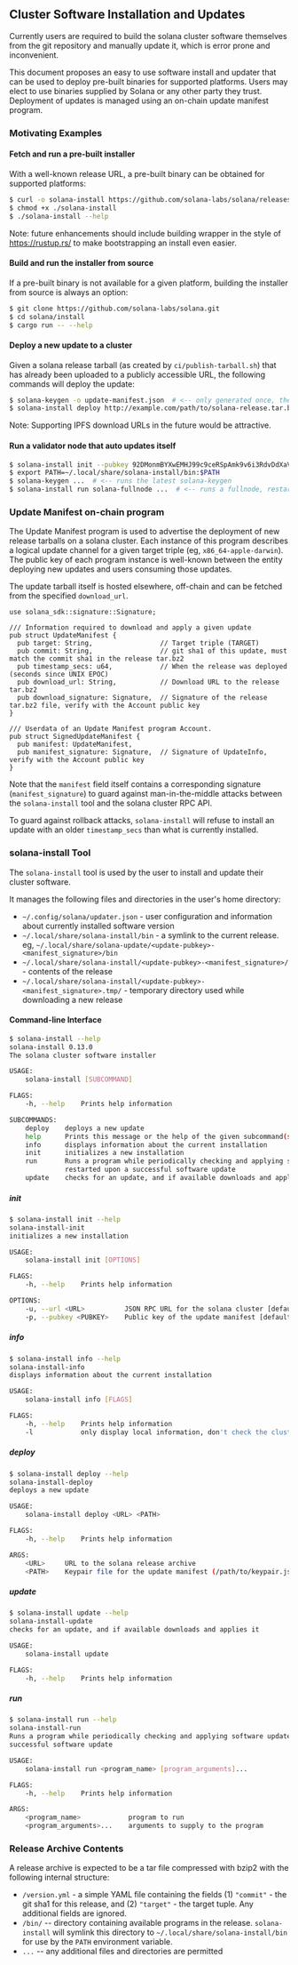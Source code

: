 ## Cluster Software Installation and Updates
Currently users are required to build the solana cluster software themselves
from the git repository and manually update it, which is error prone and
inconvenient.

This document proposes an easy to use software install and updater that can be
used to deploy pre-built binaries for supported platforms.  Users may elect to
use binaries supplied by Solana or any other party they trust.  Deployment of
updates is managed using an on-chain update manifest program.

### Motivating Examples
#### Fetch and run a pre-built installer

With a well-known release URL, a pre-built binary can be obtained for supported
platforms:

```bash
$ curl -o solana-install https://github.com/solana-labs/solana/releases/download/v1.2.3/solana-install-x86_64-apple-darwin
$ chmod +x ./solana-install
$ ./solana-install --help
```

Note: future enhancements should include building wrapper in the style of
https://rustup.rs/ to make bootstrapping an install even easier.

#### Build and run the installer from source

If a pre-built binary is not available for a given platform, building the
installer from source is always an option:
```bash
$ git clone https://github.com/solana-labs/solana.git
$ cd solana/install
$ cargo run -- --help
```

#### Deploy a new update to a cluster
Given a solana release tarball (as created by `ci/publish-tarball.sh`) that has already been uploaded to a publicly accessible URL,
the following commands will deploy the update:
```bash
$ solana-keygen -o update-manifest.json  # <-- only generated once, the public key is shared with users
$ solana-install deploy http://example.com/path/to/solana-release.tar.bz2 update-manifest.json
```

Note: Supporting IPFS download URLs in the future would be attractive.

#### Run a validator node that auto updates itself

```bash
$ solana-install init --pubkey 92DMonmBYXwEMHJ99c9ceRSpAmk9v6i3RdvDdXaVcrfj  # <-- pubkey is obtained from whoever is deploying the updates
$ export PATH=~/.local/share/solana-install/bin:$PATH
$ solana-keygen ...  # <-- runs the latest solana-keygen
$ solana-install run solana-fullnode ...  # <-- runs a fullnode, restarting it as necesary when an update is applied
```

### Update Manifest on-chain program
The Update Manifest program is used to advertise the deployment of new release tarballs
on a solana cluster.  Each instance of this program describes a logical update
channel for a given target triple (eg, `x86_64-apple-darwin`).  The public key
of each program instance is well-known between the entity deploying new updates
and users consuming those updates.

The update tarball itself is hosted elsewhere, off-chain and can be fetched from
the specified `download_url`.

```rust,ignore
use solana_sdk::signature::Signature;

/// Information required to download and apply a given update
pub struct UpdateManifest {
  pub target: String,                 // Target triple (TARGET)
  pub commit: String,                 // git sha1 of this update, must match the commit sha1 in the release tar.bz2
  pub timestamp_secs: u64,            // When the release was deployed (seconds since UNIX EPOC)
  pub download_url: String,           // Download URL to the release tar.bz2
  pub download_signature: Signature,  // Signature of the release tar.bz2 file, verify with the Account public key
}

/// Userdata of an Update Manifest program Account.
pub struct SignedUpdateManifest {
  pub manifest: UpdateManifest,
  pub manifest_signature: Signature,  // Signature of UpdateInfo, verify with the Account public key
}
```

Note that the `manifest` field itself contains a corresponding signature
(`manifest_signature`) to guard against man-in-the-middle attacks between the
`solana-install` tool and the solana cluster RPC API.

To guard against rollback attacks, `solana-install` will refuse to install an
update with an older `timestamp_secs` than what is currently installed.

### solana-install Tool

The `solana-install` tool is used by the user to install and update their cluster software.

It manages the following files and directories in the user's home directory:
* `~/.config/solana/updater.json` - user configuration and information about currently installed software version
* `~/.local/share/solana-install/bin` - a symlink to the current release. eg, `~/.local/share/solana-update/<update-pubkey>-<manifest_signature>/bin`
* `~/.local/share/solana-install/<update-pubkey>-<manifest_signature>/` - contents of the release
* `~/.local/share/solana-install/<update-pubkey>-<manifest_signature>.tmp/` - temporary directory used while downloading a new release

#### Command-line Interface
```bash
$ solana-install --help
solana-install 0.13.0
The solana cluster software installer

USAGE:
    solana-install [SUBCOMMAND]

FLAGS:
    -h, --help    Prints help information

SUBCOMMANDS:
    deploy    deploys a new update
    help      Prints this message or the help of the given subcommand(s)
    info      displays information about the current installation
    init      initializes a new installation
    run       Runs a program while periodically checking and applying software updates. The program will be
              restarted upon a successful software update
    update    checks for an update, and if available downloads and applies it
```

##### init
```bash
$ solana-install init --help
solana-install-init
initializes a new installation

USAGE:
    solana-install init [OPTIONS]

FLAGS:
    -h, --help    Prints help information

OPTIONS:
    -u, --url <URL>          JSON RPC URL for the solana cluster [default: https://api.testnet.solana.com/]
    -p, --pubkey <PUBKEY>    Public key of the update manifest [default: Solana-managed update manifest]
```

##### info
```bash
$ solana-install info --help
solana-install-info
displays information about the current installation

USAGE:
    solana-install info [FLAGS]

FLAGS:
    -h, --help    Prints help information
    -l            only display local information, don't check the cluster for new updates
```

##### deploy
```bash
$ solana-install deploy --help
solana-install-deploy
deploys a new update

USAGE:
    solana-install deploy <URL> <PATH>

FLAGS:
    -h, --help    Prints help information

ARGS:
    <URL>     URL to the solana release archive
    <PATH>    Keypair file for the update manifest (/path/to/keypair.json)
```

##### update
```bash
$ solana-install update --help
solana-install-update
checks for an update, and if available downloads and applies it

USAGE:
    solana-install update

FLAGS:
    -h, --help    Prints help information
```

##### run
```bash
$ solana-install run --help
solana-install-run
Runs a program while periodically checking and applying software updates. The program will be restarted upon a
successful software update

USAGE:
    solana-install run <program_name> [program_arguments]...

FLAGS:
    -h, --help    Prints help information

ARGS:
    <program_name>            program to run
    <program_arguments>...    arguments to supply to the program
```

### Release Archive Contents
A release archive is expected to be a tar file compressed with
bzip2 with the following internal structure:

* `/version.yml` - a simple YAML file containing the fields (1) `"commit"` - the git
  sha1 for this release, and (2) `"target"` - the target tuple.  Any additional
  fields are ignored.
* `/bin/` -- directory containing available programs in the release.
  `solana-install` will symlink this directory to
  `~/.local/share/solana-install/bin` for use by the `PATH` environment
  variable.
* `...` -- any additional files and directories are permitted
